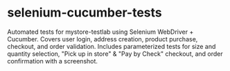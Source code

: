 # selenium-cucumber-tests
Automated tests for mystore-testlab using Selenium WebDriver + Cucumber. Covers user login, address creation, product purchase, checkout, and order validation. Includes parameterized tests for size and quantity selection, "Pick up in store" &amp; "Pay by Check" checkout, and order confirmation with a screenshot.
